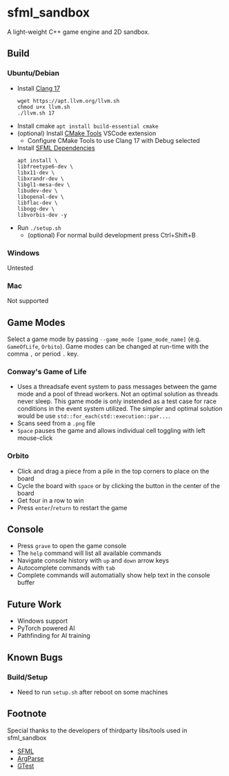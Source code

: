# sfml_sandbox
A light-weight C++ game engine and 2D sandbox.
## Build
### Ubuntu/Debian
 - Install [Clang 17](https://ubuntuhandbook.org/index.php/2023/09/how-to-install-clang-17-or-16-in-ubuntu-22-04-20-04/)
   ```
   wget https://apt.llvm.org/llvm.sh
   chmod u+x llvm.sh
   ./llvm.sh 17
   ```
 - Install cmake `apt install build-essential cmake`
 - (optional) Install [CMake Tools](https://marketplace.visualstudio.com/items?itemName=ms-vscode.cmake-tools) VSCode extension
   - Configure CMake Tools to use Clang 17 with Debug selected
 - Install [SFML Dependencies](https://www.sfml-dev.org/tutorials/2.6/compile-with-cmake.php)
    ```
    apt install \
    libfreetype6-dev \
    libx11-dev \
    libxrandr-dev \
    libgl1-mesa-dev \
    libudev-dev \
    libopenal-dev \
    libflac-dev \
    libogg-dev \
    libvorbis-dev -y
    ```
 - Run `./setup.sh`
   - (optional) For normal build development press Ctrl+Shift+B
### Windows
Untested
### Mac
Not supported
## Game Modes
Select a game mode by passing `--game_mode [game_mode_name]` (e.g. `GameOfLife`, `Orbito`). Game modes can be changed at run-time with the comma `,` or period `.` key.
### Conway's Game of Life
 - Uses a threadsafe event system to pass messages between the game mode and a pool of thread workers. Not an optimal solution as threads never sleep. This game mode is only instended as a test case for race conditions in the event system utilized. The simpler and optimal solution would be use `std::for_each(std::execution::par...`.
 - Scans seed from a `.png` file
 - `Space` pauses the game and allows individual cell toggling with left mouse-click
### Orbito
 - Click and drag a piece from a pile in the top corners to place on the board
 - Cycle the board with `space` or by clicking the button in the center of the board
 - Get four in a row to win
 - Press `enter`/`return` to restart the game
## Console
 - Press `grave` to open the game console
 - The `help` command will list all available commands
 - Navigate console history with `up` and `down` arrow keys
 - Autocomplete commands with `tab`
 - Complete commands will automatially show help text in the console buffer
## Future Work
 - Windows support
 - PyTorch powered AI
 - Pathfinding for AI training
## Known Bugs
### Build/Setup
 - Need to run `setup.sh` after reboot on some machines
## Footnote
Special thanks to the developers of thirdparty libs/tools used in sfml_sandbox
 - [SFML](https://www.sfml-dev.org/)
 - [ArgParse](https://github.com/morrisfranken/argparse)
 - [GTest](https://github.com/google/googletest)
